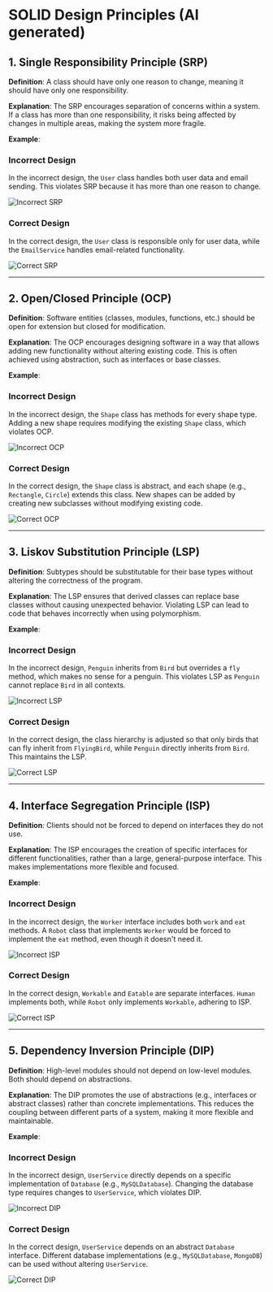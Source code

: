 
# SOLID Design Principles (AI generated)

## 1. Single Responsibility Principle (SRP)
**Definition**: A class should have only one reason to change, meaning it should have only one responsibility.

**Explanation**: The SRP encourages separation of concerns within a system. If a class has more than one responsibility, it risks being affected by changes in multiple areas, making the system more fragile.

**Example**:

### Incorrect Design
In the incorrect design, the `User` class handles both user data and email sending. This violates SRP because it has more than one reason to change.

![Incorrect SRP](svg/solid/SRP_Incorrect.svg)

### Correct Design
In the correct design, the `User` class is responsible only for user data, while the `EmailService` handles email-related functionality.

![Correct SRP](svg/solid/SRP.svg)

---

## 2. Open/Closed Principle (OCP)
**Definition**: Software entities (classes, modules, functions, etc.) should be open for extension but closed for modification.

**Explanation**: The OCP encourages designing software in a way that allows adding new functionality without altering existing code. This is often achieved using abstraction, such as interfaces or base classes.

**Example**:

### Incorrect Design
In the incorrect design, the `Shape` class has methods for every shape type. Adding a new shape requires modifying the existing `Shape` class, which violates OCP.

![Incorrect OCP](svg/solid/OCP_Incorrect.svg)

### Correct Design
In the correct design, the `Shape` class is abstract, and each shape (e.g., `Rectangle`, `Circle`) extends this class. New shapes can be added by creating new subclasses without modifying existing code.

![Correct OCP](svg/solid/OCP.svg)

---

## 3. Liskov Substitution Principle (LSP)
**Definition**: Subtypes should be substitutable for their base types without altering the correctness of the program.

**Explanation**: The LSP ensures that derived classes can replace base classes without causing unexpected behavior. Violating LSP can lead to code that behaves incorrectly when using polymorphism.

**Example**:

### Incorrect Design
In the incorrect design, `Penguin` inherits from `Bird` but overrides a `fly` method, which makes no sense for a penguin. This violates LSP as `Penguin` cannot replace `Bird` in all contexts.

![Incorrect LSP](svg/solid/LSP_Incorrect.svg)

### Correct Design
In the correct design, the class hierarchy is adjusted so that only birds that can fly inherit from `FlyingBird`, while `Penguin` directly inherits from `Bird`. This maintains the LSP.

![Correct LSP](svg/solid/LSP.svg)

---

## 4. Interface Segregation Principle (ISP)
**Definition**: Clients should not be forced to depend on interfaces they do not use.

**Explanation**: The ISP encourages the creation of specific interfaces for different functionalities, rather than a large, general-purpose interface. This makes implementations more flexible and focused.

**Example**:

### Incorrect Design
In the incorrect design, the `Worker` interface includes both `work` and `eat` methods. A `Robot` class that implements `Worker` would be forced to implement the `eat` method, even though it doesn't need it.

![Incorrect ISP](svg/solid/ISP_Incorrect.svg)

### Correct Design
In the correct design, `Workable` and `Eatable` are separate interfaces. `Human` implements both, while `Robot` only implements `Workable`, adhering to ISP.

![Correct ISP](svg/solid/ISP.svg)

---

## 5. Dependency Inversion Principle (DIP)
**Definition**: High-level modules should not depend on low-level modules. Both should depend on abstractions.

**Explanation**: The DIP promotes the use of abstractions (e.g., interfaces or abstract classes) rather than concrete implementations. This reduces the coupling between different parts of a system, making it more flexible and maintainable.

**Example**:

### Incorrect Design
In the incorrect design, `UserService` directly depends on a specific implementation of `Database` (e.g., `MySQLDatabase`). Changing the database type requires changes to `UserService`, which violates DIP.

![Incorrect DIP](svg/solid/DIP_Incorrect.svg)

### Correct Design
In the correct design, `UserService` depends on an abstract `Database` interface. Different database implementations (e.g., `MySQLDatabase`, `MongoDB`) can be used without altering `UserService`.

![Correct DIP](svg/solid/DIP.svg)
